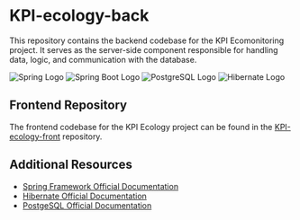 # KPI-ecology-back

This repository contains the backend codebase for the KPI Ecomonitoring project. It serves as the server-side component responsible for handling data, logic, and communication with the database.

![Spring Logo](https://img.shields.io/badge/Spring-6DB33F?style=for-the-badge&logo=spring&logoColor=white) ![Spring Boot Logo](https://img.shields.io/badge/Spring_Boot-F2F4F9?style=for-the-badge&logo=spring-boot) ![PostgreSQL Logo](https://img.shields.io/badge/PostgreSQL-316192?style=for-the-badge&logo=postgresql&logoColor=white) ![Hibernate Logo](https://img.shields.io/badge/Hibernate-59666C?style=for-the-badge&logo=Hibernate&logoColor=white)

## Frontend Repository

The frontend codebase for the KPI Ecology project can be found in the [KPI-ecology-front](https://github.com/DenysLiubchenko/KPI-ecology-front) repository.

## Additional Resources
- [Spring Framework Official Documentation](https://spring.io/guides)
- [Hibernate Official Documentation](https://hibernate.org/orm/documentation/5.5/)
- [PostgeSQL Official Documentation](https://www.postgresql.org/docs/current/index.html)
